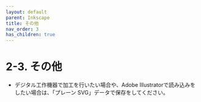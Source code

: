 ```yaml
---
layout: default
parent: Inkscape
title: その他
nav_order: 3
has_children: true
---
```


# **2-3. その他**

*   デジタル工作機器で加工を行いたい場合や、Adobe Illustratorで読み込みをしたい場合は、「プレーン SVG」データで保存をしてください。
